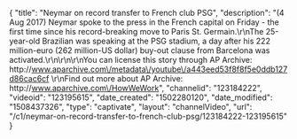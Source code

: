 {
    "title": "Neymar on record transfer to French club PSG",
    "description": "(4 Aug 2017) Neymar spoke to the press in the French capital on Friday - the first time since his record-breaking move to Paris St. Germain.\r\nThe 25-year-old Brazilian was speaking at the PSG stadium, a day after his 222 million-euro (262 million-US dollar) buy-out clause from Barcelona was activated.\r\n\r\n\r\nYou can license this story through AP Archive: http:\/\/www.aparchive.com\/metadata\/youtube\/a443eed53f8f8f5e0ddb127d86cac6cf \r\nFind out more about AP Archive: http:\/\/www.aparchive.com\/HowWeWork",
    "channelid": "123184222",
    "videoid": "123195615",
    "date_created": "1502280120",
    "date_modified": "1508437326",
    "type": "captivate",
    "layout": "channelVideo",
    "url": "\/c1\/neymar-on-record-transfer-to-french-club-psg\/123184222-123195615"
}